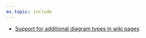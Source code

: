 ```yaml
---
ms.topic: include
---
```


- [Support for additional diagram types in wiki pages](#support-for-additional-diagram-types-in-wiki-pages)